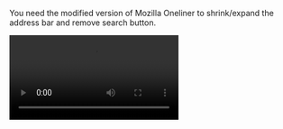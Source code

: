 You need the modified version of Mozilla Oneliner to shrink/expand the address bar and remove search button.

![alt tag](https://zippy.gfycat.com/AggravatingAggravatingHackee.webm)